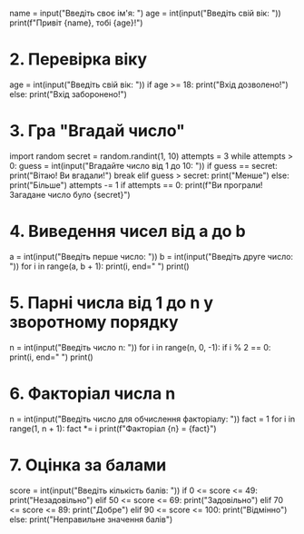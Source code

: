 name = input("Введіть своє ім'я: ")
age = int(input("Введіть свій вік: "))
print(f"Привіт {name}, тобі {age}!")

# 2. Перевірка віку
age = int(input("Введіть свій вік: "))
if age >= 18:
    print("Вхід дозволено!")
else:
    print("Вхід заборонено!")

# 3. Гра "Вгадай число"
import random
secret = random.randint(1, 10)
attempts = 3
while attempts > 0:
    guess = int(input("Вгадайте число від 1 до 10: "))
    if guess == secret:
        print("Вітаю! Ви вгадали!")
        break
    elif guess > secret:
        print("Менше")
    else:
        print("Більше")
    attempts -= 1
if attempts == 0:
    print(f"Ви програли! Загадане число було {secret}")

# 4. Виведення чисел від a до b
a = int(input("Введіть перше число: "))
b = int(input("Введіть друге число: "))
for i in range(a, b + 1):
    print(i, end=" ")
print()

# 5. Парні числа від 1 до n у зворотному порядку
n = int(input("Введіть число n: "))
for i in range(n, 0, -1):
    if i % 2 == 0:
        print(i, end=" ")
print()

# 6. Факторіал числа n
n = int(input("Введіть число для обчислення факторіалу: "))
fact = 1
for i in range(1, n + 1):
    fact *= i
print(f"Факторіал {n} = {fact}")

# 7. Оцінка за балами
score = int(input("Введіть кількість балів: "))
if 0 <= score <= 49:
    print("Незадовільно")
elif 50 <= score <= 69:
    print("Задовільно")
elif 70 <= score <= 89:
    print("Добре")
elif 90 <= score <= 100:
    print("Відмінно")
else:
    print("Неправильне значення балів")
